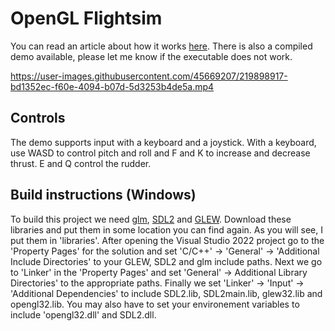 # OpenGL Flightsim

You can read an article about how it works [here](https://www.jakobmaier.at/posts/flight-simulation/). There is also a compiled demo available, please let me know if the executable does not work.


https://user-images.githubusercontent.com/45669207/219898917-bd1352ec-f60e-4094-b07d-5d3253b4de5a.mp4



## Controls

The demo supports input with a keyboard and a joystick. With a keyboard, use WASD to control pitch and roll and F and K to increase and decrease thrust. E and Q control the rudder. 

## Build instructions (Windows)

To build this project we need [glm](https://github.com/g-truc/glm), [SDL2](https://www.libsdl.org/) and [GLEW](https://glew.sourceforge.net/). Download these libraries and put them in some location you can find again. As you will see, I put them in 'libraries'. After opening
the Visual Studio 2022 project go to the 'Property Pages' for the solution and set 'C/C++' -> 'General' -> 'Additional Include Directories' to your GLEW, SDL2 and glm include paths. Next we go to 'Linker' in the 'Property Pages' and set 'General' -> Additional Library Directories' to the appropriate paths.
Finally we set 'Linker' -> 'Input' -> 'Additional Dependencies' to include SDL2.lib, SDL2main.lib, glew32.lib and opengl32.lib. You may also have to set your environement variables to include 'opengl32.dll' and SDL2.dll.


